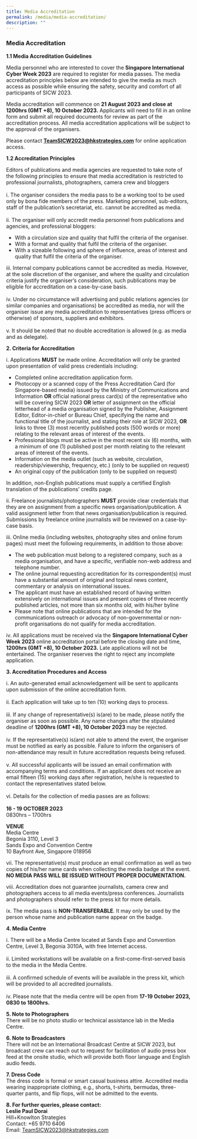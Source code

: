 ```yaml
---
title: Media Accreditation
permalink: /media/media-accreditation/
description: ""
---
```

### **Media Accreditation**

**1.1 Media Accreditation Guidelines**

Media personnel who are interested to cover the **Singapore International Cyber Week 2023** are required to register for media passes.  The media accreditation principles below are intended to give the media as much access as possible while ensuring the safety, security and comfort of all participants of SICW 2023.

Media accreditation will commence on **21 August 2023 and close at 1200hrs (GMT +8), 10 October 2023.** Applicants will need to fill in an online form and submit all required documents for review as part of the accreditation process. All media accreditation applications will be subject to the approval of the organisers.

Please contact [**TeamSICW2023@hkstrategies.com**](mailto:TeamSICW2023@hkstrategies.com)&nbsp;for online application access.

**1.2 Accreditation Principles**

Editors of publications and media agencies are requested to take note of the following principles to ensure that media accreditation is restricted to professional journalists, photographers, camera crew and bloggers
<br><br>i.	The organiser considers the media pass to be a working tool to be used only by bona fide members of the press. Marketing personnel, sub-editors, staff of the publication’s secretariat, etc. cannot be accredited as media.
<br><br>ii.	The organiser will only accredit media personnel from publications and agencies, and professional bloggers:
* With a circulation size and quality that fulfil the criteria of the organiser.
* With a format and quality that fulfil the criteria of the organiser.
* With a sizeable following and sphere of influence, areas of interest and quality that fulfil the criteria of the organiser.

iii.	Internal company publications cannot be accredited as media. However, at the sole discretion of the organiser, and where the quality and circulation criteria justify the organiser’s consideration, such publications may be eligible for accreditation on a case-by-case basis.
<br><br>iv. Under no circumstance will advertising and public relations agencies (or similar
companies and organisations) be accredited as media, nor will the organiser issue
any media accreditation to representatives (press officers or otherwise) of sponsors,
suppliers and exhibitors.
<br><br>v. It should be noted that no double accreditation is allowed (e.g. as media and as
delegate).

**2. Criteria for Accreditation**

i. Applications&nbsp;**MUST**&nbsp;be made online. Accreditation will only be granted upon
presentation of valid press credentials including:
* Completed online accreditation application form.
* Photocopy or a scanned copy of the Press Accreditation Card (for Singapore-based media) issued by the Ministry of Communications and Information **OR** official national press card(s) of the representative who will be covering SICW 2023 **OR** letter of assignment on the official letterhead of a media organisation signed by the Publisher, Assignment Editor, Editor-in-chief or Bureau Chief, specifying the name and functional title of the journalist, and stating their role at SICW 2023, **OR** links to three (3) most recently published posts (500 words or more) relating to the relevant areas of interest of the events.
* Professional blogs must be active in the most recent six (6) months, with a minimum of one (1) published post per month relating to the relevant areas of interest of the events.
* Information on the media outlet (such as website, circulation,
readership/viewership, frequency, etc.)&nbsp;(only to be supplied on request)
* An original copy of the publication&nbsp;(only to be supplied on request)

In addition, non-English publications must supply a certified English translation of the
publications’ credits page.

ii. Freelance journalists/photographers&nbsp;**MUST**&nbsp;provide clear credentials that they are on
assignment from a specific news organisation/publication. A valid assignment letter
from that news organisation/publication is required. Submissions by freelance online
journalists will be reviewed on a case-by-case basis.

iii. Online media (including websites, photography sites and online forum pages) must
meet the following requirements, in addition to those above:
* The web publication must belong to a registered company, such as a media
organisation, and have a specific, verifiable non-web address and telephone
number.
* The online journal requesting accreditation for its correspondent(s) must have a substantial amount of original and topical news content, commentary or analysis on international issues.
* The applicant must have an established record of having written extensively on international issues and present copies of three recently published articles, not more than six months old, with his/her byline
* Please note that online publications that are intended for the communications
outreach or advocacy of non-governmental or non-profit organisations do not
qualify for media accreditation.

iv. All applications must be received via the **Singapore International Cyber Week 2023** online accreditation portal before the closing date and time, **1200hrs (GMT +8), 10 October 2023.** Late applications will not be entertained. The organiser reserves the right to reject any incomplete application.

**3. Accreditation Procedures and Access**

i. An auto-generated email acknowledgement will be sent to applicants upon
submission of the online accreditation form.
<br><br>ii. Each application will take up to ten (10) working days to process.
<br><br>iii.	If any change of representative(s) is(are) to be made, please notify the organiser as soon as possible. Any name changes after the stipulated deadline of **1200hrs (GMT +8), 10 October 2023** may be rejected.
<br><br>iv. If the representative(s) is(are) not able to attend the event, the organiser must be
notified as early as possible. Failure to inform the organisers of non-attendance may
result in future accreditation requests being refused.
<br><br>v. All successful applicants will be issued an email confirmation with accompanying
terms and conditions. If an applicant does not receive an email fifteen (15) working
days after registration, he/she is requested to contact the representatives stated
below.
<br><br>vi. Details for the collection of media passes are as follows:
<br>
<br>**16 - 19 OCTOBER 2023**
<br>0830hrs – 1700hrs

**VENUE**
<br>Media Centre
<br>Begonia 3110, Level 3
<br>Sands Expo and Convention Centre
<br>10 Bayfront Ave, Singapore 018956

vii. The representative(s) must produce an email confirmation as well as two copies of his/her name cards when collecting the media badge at the event. **NO MEDIA PASS WILL BE ISSUED WITHOUT PROPER DOCUMENTATION.**

viii. Accreditation does not guarantee journalists, camera crew and photographers access to all media events/press conferences. Journalists and photographers should refer to the press kit for more details.

ix. The media pass is&nbsp;**NON-TRANSFERABLE**. It may only be used by the person
whose name and publication name appear on the badge.

**4. Media Centre**

i. There will be a Media Centre located at Sands Expo and Convention Centre, Level 3, Begonia 3010A, with free Internet access.
<br><br>ii. Limited workstations will be available on a first-come-first-served basis to the media
in the Media Centre.
<br><br>iii. A confirmed schedule of events will be available in the press kit, which will be
provided to all accredited journalists.
<br><br>iv. Please note that the media centre will be open from **17-19 October 2023, 0830 to
1800hrs.**

**5. Note to Photographers**
<br>There will be no photo studio or technical assistance lab in the Media Centre.

**6. Note to Broadcasters**
<br>There will not be an International Broadcast Centre at SICW 2023, but broadcast crew can reach out to request for facilitation of audio press box feed at the onsite studio, which will provide both floor language and English audio feeds.

**7. Dress Code**
<br>The dress code is formal or smart casual business attire. Accredited media wearing inappropriate clothing, e.g., shorts, t-shirts, bermudas, three-quarter pants, and flip flops, will not be admitted to the events.

**8. For further queries, please contact:**
<br>**Leslie Paul Dorai**
<br>Hill+Knowlton Strategies
<br>Contact: +65 9710 6406
<br>Email: [TeamSICW2023@hkstrategies.com](mailto:TeamSICW2023@hkstrategies.com)